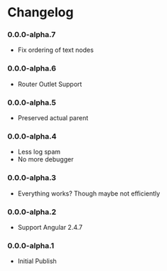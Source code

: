 # Changelog

### 0.0.0-alpha.7

* Fix ordering of text nodes

### 0.0.0-alpha.6

* Router Outlet Support

### 0.0.0-alpha.5

* Preserved actual parent

### 0.0.0-alpha.4

* Less log spam
* No more debugger

### 0.0.0-alpha.3

* Everything works? Though maybe not efficiently

### 0.0.0-alpha.2

* Support Angular 2.4.7

### 0.0.0-alpha.1

* Initial Publish
